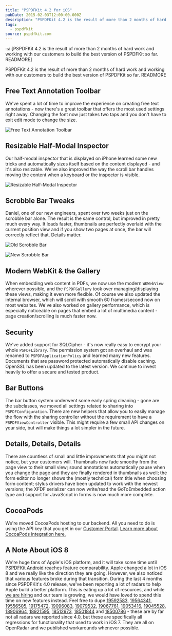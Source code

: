 ```yaml
---
title: "PSPDFKit 4.2 for iOS"
pubDate: 2015-02-03T12:00:00.000Z
description: "PSPDFKit 4.2 is the result of more than 2 months of hard work and working with our customers to build the best version of PSPDFKit so far. READMORE"
tags:
  - pspdfkit
source: pspdfkit.com
---
```


::ai[PSPDFKit 4.2 is the result of more than 2 months of hard work and working with our customers to build the best version of PSPDFKit so far. READMORE]

PSPDFKit 4.2 is the result of more than 2 months of hard work and working with our customers to build the best version of PSPDFKit so far.
READMORE

## Free Text Annotation Toolbar

We've spent a lot of time to improve the experience on creating free text annotations - now there's a great toolbar that offers the most used settings right away. Changing the font now just takes two taps and you don't have to exit edit mode to change the size.

![Free Text Annotation Toolbar](/images/blog/2015/pspdfkit-4-2/free-text-annotation-toolbar.gif)

## Resizable Half-Modal Inspector

Our half-modal inspector that is displayed on iPhone learned some new tricks and automatically sizes itself based on the content displayed - and it's also resizable. We've also improved the way the scroll bar handles moving the content when a keyboard or the inspector is visible.

![Resizable Half-Modal Inspector](/images/blog/2015/pspdfkit-4-2/half-modal-inspector.gif)

## Scrobble Bar Tweaks

Daniel, one of our new engineers, spent over two weeks just on the scrobble bar alone. The result is the same control, but improved in pretty much every way. It loads faster, thumbnails are perfectly overlaid with the current position view and if you show two pages at once, the bar will correctly reflect that. Details matter.

![Old Scrobble Bar](/images/blog/2015/pspdfkit-4-2/scrobble-bar-old.png)

![New Scrobble Bar](/images/blog/2015/pspdfkit-4-2/scrobble-bar-new.png)


## Modern WebKit &amp; the Gallery

When embedding web content in PDFs, we now use the modern `WKWebView` wherever possible, and the `PSPDFGallery` took over managing/displaying these views, making it even more flexible. Of course we also updated the internal browser, which will scroll with smooth 60 frames/second now on most websites. We've also worked on gallery performance, which is especially noticeable on pages that embed a lot of multimedia content - page creation/scrolling is much faster now.

## Security

We've added support for SQLCipher - it's now really easy to encrypt your whole `PSPDFLibrary`. The permission system got an overhaul and was renamed to `PSPDFApplicationPolicy` and learned many new features. Documents that are password protected automatically disable caching. OpenSSL has been updated to the latest version. We continue to invest heavily to offer a secure and tested product.

## Bar Buttons

The bar button system underwent some early spring cleaning - gone are the subclasses, we moved all settings related to sharing into `PSPDFConfiguration`. There are new helpers that allow you to easily manage the flow with the sharing controller without the requirement to have a `PSPDFViewController` visible. This might require a few small API changes on your side, but will make things a lot simpler in the future.

## Details, Details, Details

There are countless of small and little improvements that you might not notice, but your customers will. Thumbnails now fade smoothy from the page view to their small view; sound annotations automatically pause when you change the page and they are finally rendered in thumbnails as well; the form editor no longer shows the (mostly technical) form title when choosing form content; stylus drivers have been updated to work with the newest versions; the XFDF serializer can now write/read the GoToEmbedded action type and support for JavaScript in forms is now much more complete.

## CocoaPods

We're moved CocoaPods hosting to our backend. All you need to do is using the API key that you get in our [Customer Portal](https://customers.pspdfkit.com). [Learn more about CocoaPods integration here.](/guides/ios/current/getting-started/using-cocoapods/)

## A Note About iOS 8

We're huge fans of Apple's iOS platform, and it will take some time until [PSPDFKit Android](/android) reaches feature comparability. Apple changed a lot in iOS 8 and we really like the direction they are going. However, we also noticed that various features broke during that transition. During the last 4 months since PSPDFKit's 4.0 release, we've been reporting a lot of radars to help Apple build a better platform. This is eating up a lot of resources, and while [we are hiring](/careers) and our team is growing, we would have loved to spend this time on new features instead. Feel free to dupe [19592583](http://openradar.appspot.com/19592583), [19564341](http://openradar.appspot.com/19564341), [19556505](http://openradar.appspot.com/19556505), [19175472](http://openradar.appspot.com/19175472), [19096083](http://openradar.appspot.com/19096083), [19079532](http://openradar.appspot.com/19079532), [19067761](http://openradar.appspot.com/19067761), [19053416](http://openradar.appspot.com/19053416), [19045528](http://openradar.appspot.com/19045528), [18906964](http://openradar.appspot.com/18906964), [18921595](http://openradar.appspot.com/18921595), [18512973](http://openradar.appspot.com/18512973), [18501844](http://openradar.appspot.com/18501844) and [18500786](http://openradar.appspot.com/18500786) - these are by far not all radars we reported since 4.0, but these are specifically all regressions for functionality that used to work in iOS 7. They are all on OpenRadar and we published workarounds whenever possible.
